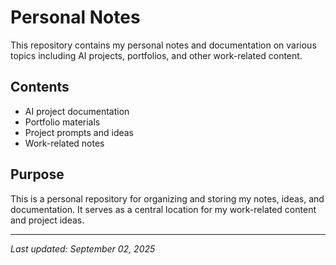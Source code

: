 # Personal Notes

This repository contains my personal notes and documentation on various topics including AI projects, portfolios, and other work-related content.

## Contents

- AI project documentation
- Portfolio materials
- Project prompts and ideas
- Work-related notes

## Purpose

This is a personal repository for organizing and storing my notes, ideas, and documentation. It serves as a central location for my work-related content and project ideas.

---

*Last updated: September 02, 2025*
